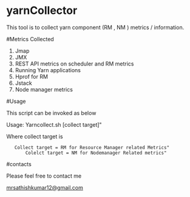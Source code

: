 # yarnCollector

This tool is to collect yarn component (RM , NM ) metrics / information.

#Metrics Collected 

1. Jmap
2. JMX
3. REST API metrics on scheduler and RM metrics
4. Running Yarn applications
5. Hprof for RM
6. Jstack
7. Node manager metrics

#Usage

This script can be invoked as below

Usage: Yarncollect.sh [collect target]"
           
Where collect target is

	   Collect target = RM for Resource Manager related Metrics"
           Colelct target = NM for Nodemanager Related metrics"


#contacts 

Please feel free to contact me

mrsathishkumar12@gmail.com
